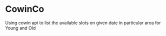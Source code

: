 # CowinCo
 Using cowin api to list the available slots on given date in particular area for Young and Old
